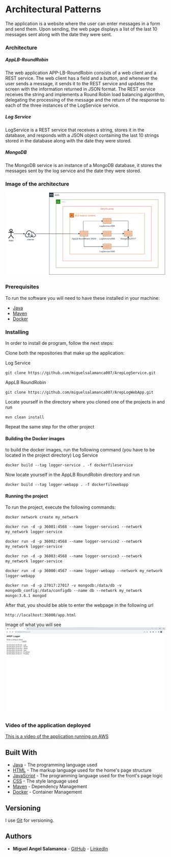 # Architectural Patterns

The application is a website where the user can enter messages in a form and send them. Upon sending, the web page displays a list of the last 10 messages sent along with the date they were sent.

### Architecture

##### AppLB-RoundRobin
The web application APP-LB-RoundRobin consists of a web client and a REST service. The web client has a field and a button, and whenever the user sends a message, it sends it to the REST service and updates the screen with the information returned in JSON format. The REST service receives the string and implements a Round Robin load balancing algorithm, delegating the processing of the message and the return of the response to each of the three instances of the LogService service.

##### Log Service
LogService is a REST service that receives a string, stores it in the database, and responds with a JSON object containing the last 10 strings stored in the database along with the date they were stored.

##### MongoDB 
The MongoDB service is an instance of a MongoDB database, it stores the messages sent by the log service and the date they were stored.

### Image of the architecture

![image](architecture.png)

### Prerequisites

To run the software you will need to have these installed in your machine:

* [Java](https://www.java.com/)
* [Maven](https://maven.apache.org/)
* [Docker](https://www.docker.com/)


### Installing

In order to install de program, follow the next steps:

Clone both the repositories that make up the application:

Log Service

```
git clone https://github.com/miguelsalamanca007/ArepLogService.git
```
AppLB RoundRobin
```
git clone https://github.com/miguelsalamanca007/ArepLogWebApp.git
``` 
Locate yourself in the directory where you cloned one of the projects in and run
```
mvn clean install
```
Repeat the same step for the other project

#### Building the Docker images

to build the docker images, run the following command (you have to be located in the project directory)
Log Service
```
docker build --tag logger-service . -f dockerfileservice
```
Now locate yourself in the AppLB RoundRobin directory and run
```
docker build --tag logger-webapp . -f dockerfilewebapp
```
#### Running the project

To run the project, execute the following commands:
```
docker network create my_network
```
```
docker run -d -p 36001:4568 --name logger-service1 --network my_network logger-service
```
```
docker run -d -p 36002:4568 --name logger-service2 --network my_network logger-service
```
```
docker run -d -p 36003:4568 --name logger-service3 --network my_network logger-service
```
```
docker run -d -p 36000:4567 --name logger-webapp --network my_network logger-webapp
```
```
docker run -d -p 27017:27017 -v mongodb:/data/db -v mongodb_config:/data/configdb --name db --network my_network mongo:3.6.1 mongod
```
After that, you should be able to enter the webpage in the following url
```
http://localhost:36000/app.html
```
Image of what you will see
![deploy](deployment.png)
### Video of the application deployed
[This is a video of the application running on AWS](linl)
## Built With

* [Java](https://www.java.com/) - The programming language used
* [HTML](https://html.com/document/) - The markup language used for the home's page structure
* [JavaScript](https://www.javascript.com/) - The programming language used for the front's page logic
* [CSS](https://developer.mozilla.org/es/docs/Web/CSS) - The style language used
* [Maven](https://maven.apache.org/) - Dependency Management
* [Docker](https://www.docker.com/) - Container Management

## Versioning

I use [Git](https://git-scm.com/) for versioning.

## Authors

* **Miguel Angel Salamanca**  - [GitHub](https://github.com/miguelsalamanca007) - [LinkedIn](https://www.linkedin.com/in/miguel-%C3%A1ngel-salamanca-alarc%C3%B3n-714956265/)